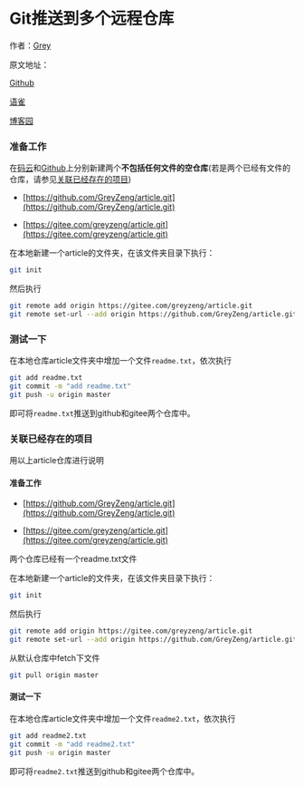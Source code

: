 # Git推送到多个远程仓库

作者：[Grey](https://www.cnblogs.com/greyzeng/)


原文地址：

[Github](https://github.com/GreyZeng/articles/blob/master/Git%E6%8E%A8%E9%80%81%E5%88%B0%E5%A4%9A%E4%B8%AA%E8%BF%9C%E7%A8%8B%E4%BB%93%E5%BA%93.md)

[语雀](https://www.yuque.com/greyzeng/uzfhep/ycoqn4)

[博客园](https://www.cnblogs.com/greyzeng/p/11620839.html)

### 准备工作

在[码云](https://gitee.com/)和[Github](https://github.com/)上分别新建两个**不包括任何文件的空仓库**(若是两个已经有文件的仓库，请参见[关联已经存在的项目](#jump))

- [https://github.com/GreyZeng/article.git](https://github.com/GreyZeng/article.git)

- [https://gitee.com/greyzeng/article.git](https://gitee.com/greyzeng/article.git)


在本地新建一个article的文件夹，在该文件夹目录下执行：

```sh
git init
```

然后执行

```sh
git remote add origin https://gitee.com/greyzeng/article.git
git remote set-url --add origin https://github.com/GreyZeng/article.git
```

### 测试一下

在本地仓库article文件夹中增加一个文件`readme.txt`，依次执行

```sh
git add readme.txt
git commit -m "add readme.txt"
git push -u origin master
```

即可将`readme.txt`推送到github和gitee两个仓库中。

### 关联已经存在的项目

用以上article仓库进行说明

#### 准备工作

- [https://github.com/GreyZeng/article.git](https://github.com/GreyZeng/article.git)

- [https://gitee.com/greyzeng/article.git](https://gitee.com/greyzeng/article.git)


两个仓库已经有一个readme.txt文件

在本地新建一个article的文件夹，在该文件夹目录下执行：

```sh
git init
```

然后执行

```sh
git remote add origin https://gitee.com/greyzeng/article.git
git remote set-url --add origin https://github.com/GreyZeng/article.git
```

从默认仓库中fetch下文件

```sh
git pull origin master
```

#### 测试一下

在本地仓库article文件夹中增加一个文件`readme2.txt`，依次执行

```sh
git add readme2.txt
git commit -m "add readme2.txt"
git push -u origin master
```

即可将`readme2.txt`推送到github和gitee两个仓库中。
